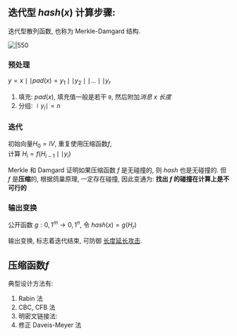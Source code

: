 ## 迭代型 $hash(x)$ 计算步骤:

迭代型散列函数, 也称为 Merkle-Damgard 结构.

![|550](../../../attach/密码学_迭代型散列函数.png)

### 预处理


$y=x\mid\mid pad(x)=y_{1}\mid\mid y_{2}\mid\mid\dots\mid\mid y_{r}$

1. 填充: $pad(x)$, 填充值一般是若干 `0`, 然后附加*消息 x 长度*
2. 分组: $\mid y_{i}\mid =n$

### 迭代

初始向量$H_{0}=IV$, 重复使用压缩函数$f$,   
计算 $H_{i}=f(H_{i-1}\mid\mid y_{i})$

Merkle 和 Damgard 证明如果压缩函数 $f$ 是无碰撞的, 则 $hash$ 也是无碰撞的.  但 $f$ 是**压缩**的, 根据鸽巢原理, 一定存在碰撞, 因此变通为: **找出 $f$ 的碰撞在计算上是不可行的**

### 输出变换

公开函数 $g: {0,1}^{m}\rightarrow{0,1}^{n}$, 令 $hash(x)=g(H_{r})$

输出变换, 标志着迭代结束, 可防御 [长度延长攻击](消息认证码/长度延长攻击.md).

## 压缩函数$f$

典型设计方法有:  
1. Rabin 法
2. CBC, CFB 法
3. 明密文链接法:
4. 修正 Daveis-Meyer 法

